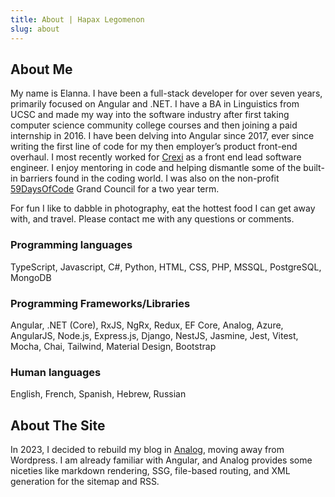 ```yaml
---
title: About | Hapax Legomenon
slug: about
---
```


## About Me

My name is Elanna. I have been a full-stack developer for over seven years, primarily focused on Angular and .NET. I have a BA in Linguistics from UCSC and made my way into the software industry after first taking computer science community college courses and then joining a paid internship in 2016. I have been delving into Angular since 2017, ever since writing the first line of code for my then employer’s product front-end overhaul. I most recently worked for <a href="https://www.crexi.com" target="_blank" rel="noopener">Crexi</a> as a front end lead software engineer. I enjoy mentoring in code and helping dismantle some of the built-in barriers found in the coding world. I was also on the non-profit <a href="https://59daysofcode.org" target="_blank" rel="noopener">59DaysOfCode</a> Grand Council for a two year term.

For fun I like to dabble in photography, eat the hottest food I can get away with, and travel. Please contact me with any questions or comments.

### Programming languages

TypeScript, Javascript, C#, Python, HTML, CSS, PHP, MSSQL, PostgreSQL, MongoDB

### Programming Frameworks/Libraries

Angular, .NET (Core), RxJS, NgRx, Redux, EF Core, Analog, Azure, AngularJS, Node.js, Express.js, Django, NestJS, Jasmine, Jest, Vitest, Mocha, Chai, Tailwind, Material Design, Bootstrap

### Human languages

English, French, Spanish, Hebrew, Russian

## About The Site

In 2023, I decided to rebuild my blog in <a href="https://analogjs.org" target="_blank" rel="noopener">Analog</a>, moving away from Wordpress. I am already familiar with Angular, and Analog provides some niceties like markdown rendering, SSG, file-based routing, and XML generation for the sitemap and RSS.
